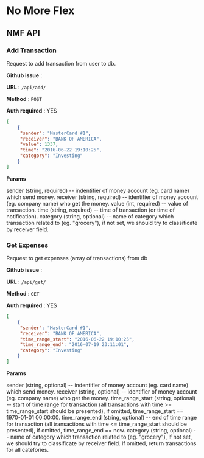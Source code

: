 # No More Flex

## NMF API

### Add Transaction

Request to add transaction from user to db.

**Github issue** :

**URL** : `/api/add/`

**Method** : `POST`

**Auth required** : YES

```json
[
    {
     "sender": "MasterCard #1",
     "receiver": "BANK OF AMERICA",
     "value": 1337,
     "time": "2016-06-22 19:10:25",
     "category": "Investing" 
    }
]
```

**Params**
<p>
sender (string, required) -- indentifier of money account (eg. card name) which send money.  
receiver (string, required) -- identifier of money account (eg. company name) who get the money.  
value (int, required) -- value of transaction.
time (string, required) -- time of transaction (or time of notification).  
category (string, optional) -- name of category which transaction related to (eg. "grocery"), if not set, we should try to classificate by receiver field.  
</p>

### Get Expenses

Request to get expenses (array of transactions) from db 

**Github issue** :

**URL** : `/api/get/`

**Method** : `GET`

**Auth required** : YES

```json
[
    {
     "sender": "MasterCard #1",
     "receiver": "BANK OF AMERICA",
     "time_range_start": "2016-06-22 19:10:25",
     "time_range_end": "2016-07-19 23:11:01",
     "category": "Investing" 
    }
]
```

**Params**
<p>
sender (string, optional) -- indentifier of money account (eg. card name) which send money.  
receiver (string, optional) -- identifier of money account (eg. company name) who get the money.  
time_range_start (string, optional) -- start of time range for transaction (all transactions with time >= time_range_start should be presented), if omitted, time_range_start == 1970-01-01 00:00:00.  
time_range_end (string, optional) -- end of time range for transaction (all transactions with time <= time_range_start should be presented), if omitted, time_range_end == now.  
category (string, optional) -- name of category which transaction related to (eg. "grocery"), if not set, we should try to classificate by receiver field. If omitted, return transactions for all catefories.  
</p>